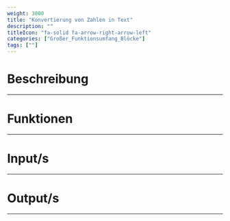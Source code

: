 ```yaml
---
weight: 3000
title: "Konvertierung von Zahlen in Text"
description: ""
titleIcon: "fa-solid fa-arrow-right-arrow-left"
categories: ["Großer_Funktionsumfang_Blöcke"]
tags: [""]
---
```


# Beschreibung
---

# Funktionen
---

# Input/s
---

# Output/s
---
